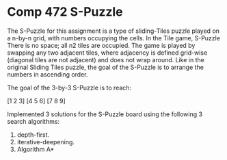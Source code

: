 # Comp 472 S-Puzzle


The S-Puzzle for this assignment is a type of sliding-Tiles puzzle played on a n-by-n grid, with numbers
occupying the cells. In the Tile game, S-Puzzle There is no space; all n2 tiles are occupied. The game is
played by swapping any two adjacent tiles, where adjacency is defined grid-wise (diagonal tiles are not
adjacent) and does not wrap around. Like in the original Sliding Tiles puzzle, the goal of the S-Puzzle is to
arrange the numbers in ascending order.

The goal of the 3-by-3 S-Puzzle is to reach: 

[1 2 3]
[4 5 6]
[7 8 9]

Implemented 3 solutions for the S-Puzzle board using the following 3 search algorithms:

1. depth-first.
2. iterative-deepening.
3. Algorithm A*
